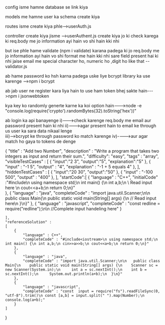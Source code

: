 config
 isme hamne database se link kiya

models
 me hamne user ka schema create kiya

routes
 isme create kiya phle-->userAuth.js 

controller 
create kiya jisme -->userAuthent.js create kiya jo ki check karega ki req.body me jo information ayi hain vo shi hain kki nhi 

but ise phle hame validate (npm i validate)
 karana padega ki jo req.body me jo information ayi hain vo shi format me hain kki nhi sare field present hai ki nhi jaise email me special character ho, numeric ho ,digit ho like    that --validator.js 

ab hame password ko hsh karna padega uske liye bcrypt library ka use karenge -->npm i bcrypt


ab jab user ne register kara liya hain to use ham token bhej sakte hain--->npm i jsonwebtoken

kya key ko randomly generte karne ka koi option hain--->node -e "console.log(require('crypto').randomBytes(32).toString('hex'))"


ab login ka api banayenge
i)--->check karenge req.body me email aur password present hain ki nhi
ii)--->agar present hain to email ke through us user ka sara data nikaal lenge  
iii)-->bcrypt ke through password ko match karenge
iv)---->aur agar match ho gaya to tokens de denge


{
    "title" : "Add two Number",
    "description" : "Write a program that takes two integers as input and return  their sum.",
    "difficulty": "easy",
    "tags" : "array",
    "visibleTestCases" : 
    [
        {
             "input":"2 3",
             "output":"5",
             "explanation":"5"
        },
        {
            "input" : "-1 5",
            "output" : "4",
            "explanation" : "-1 + 5 equals 4"
        },
    ],
     "hiddenTestCases" :
    [
        {
             "input":"20 30",
             "output":"50"
        },
        {
            "input" : "-100 500",
            "output" : "400"
        },
    ],
    "startCode":[
        {
            "language" : "C++",
            "initialCode" :"#include<iostream>\n using namespace std;\n int main() {\n int a,b;\n      \\ Read input here \n cout<<a+b;\n return 0;\n}"       
        },
         {
            "language" : "java",
            "completeCode" : "import java.util.Scanner;\n\n   public class Main{\n    public static void main(String[] args) {\n    // Read input here\n    }\n}"
        },
        {
            "language" : "javascript",
            "completeCode" : "const  redline = require("redline");\n\n  //Complete input handeling here"
        }

    ],
    "referenceSolution" : 
    [
        {
            "language" : C++",
            "completeCode" : "#include<iostream>\n using namespace std;\n int main() {\n int a,b;\n cin>>a>>b;\n cout<<a+b;\n return 0;\n}"       
        },
        {
            "language" : "java",
            "completeCode" : "import java.util.Scanner;\n\n   public class Main{\n    public static void main(String[] args) {\n    Scanner sc = new Scanner(System.in);\n     int a = sc.nextInt();\n    int b = sc.nextInt();\n     System.out.println(a+b);\n  }\n}"
        },
        {
            "language" : "javascript",
            "completeCode" : "const  input = require("fs").readFileSync(0, "utf-8").trim()\n const [a,b] = input.split(" ").map(Number);\n  console.log(a+b);"
        }
    ]
    
}